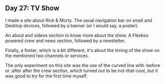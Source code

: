 ## Day 27: TV Show

I made a site about Rick & Morty. The usual navigation bar on small and Desktop devices, followed by a banner (or I would say, a poster).

An about and videos section to know more about the show. A Flexbox powered crew and news section, followed by a newsletter.

Finally, a footer, which is a bit different, it's about the timing of the show on the mentioned two channels or services.

The only experiment on this site was the use of the curved line with :before or :after after the crew section, which turned out to be not-that-cool, but it was good to try for the first time myself.
